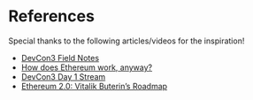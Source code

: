 # References

Special thanks to the following articles/videos for the inspiration!
* [DevCon3 Field Notes](https://a16z.com/2017/11/24/devcon3-notes/)
* [How does Ethereum work, anyway?](https://medium.com/@preethikasireddy/how-does-ethereum-work-anyway-22d1df506369)
* [DevCon3 Day 1 Stream](https://www.youtube.com/watch?v=Yo9o5nDTAAQ)
* [Ethereum 2.0: Vitalik Buterin’s Roadmap](https://bitcoinmagazine.com/articles/ethereum-killer-ethereum-20-vitalik-buterins-roadmap/)
